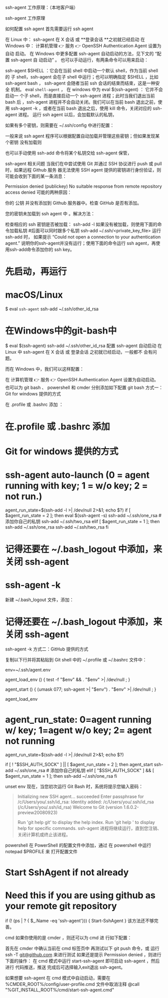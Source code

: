ssh-agent 工作原理：（本地客户端）

ssh-agent 工作原理

如何配置 ssh agent
首先需要运行 ssh agent

在 Linux 中： ssh-agent 在 X 会话 或 **登录会话 **之初就已经启动
在 Windows 中： 计算机管理 👉 服务 👉 OpenSSH Authentication Agent 设置为自动 启动。
在 Windows 中更多配置 ssh-agent 自动启动的方法，见下文的 “配置 ssh-agent 自 动启动” 。
也可以手动运行，有两条命令可以用来启动：

ssh-agent $SHELL ：它会在当前 shell 中启动一个默认 shell，作为当前 shell 的 子 shell，ssh-agent 会在子 shell 中运行；也可以明确指定 $SHELL ，比如 ssh-agent bash ， ssh-agent 会随者当前 ssh 会话的结束而结束，这是一种安全 机制。
eval `shell-agent` ， 在 windows 中为 eval $(ssh-agent) ： 它并不会启动一 个子 shell，而是直接启动一个 ssh-agent 进程；此时当我们退出当前 bash 后 ，ssh-agent 进程并不会自动关闭。我们可以在当前 bash 退出之前，使用 ssh-agent -k ，或者在当前 bash 退出之后，使用 kill 命令，关闭对应的 ssh-agent 进程。
运行 ssh agent 以后，会加载默认的私钥，

如果有多个密钥，则需要在 ~/.ssh/config 中进行配置：

一般来说 ssh agent 程序可以根据配置自动加载并管理这些密钥；但如果发现某个密钥 没有加载则

也可以手动使用 ssh-add 命令将某个私钥交给 ssh-agent 保管，

ssh-agent 相关问题
当我们在中尝试使用 Git 并通过 SSH 协议进行 push 或 pull 时，如果远程 Github 服务 器无法使用 SSH agent 提供的密钥进行身份验证，则可能会收到下面的某一条消息：

Permission denied (publickey)
No suitable response from remote
repository access denied
可能的两种原因：

你的 公钥 并没有添加到 Github 服务器中。检查 GitHub 是否有添加。

您的密钥未加载到 ssh agent 中 。解决方法：

检查相应的 ssh 密钥是否被加载：
ssh-add -l
如果没有被加载，则使用下面的命令加载私钥
#后面可以同时跟多个私钥
ssh-add ~/.ssh/<private_key_file>
运行 ssh-add 时， 如果提示 “Could not open a connection to your authentication agent.” 说明你的ssh-agent并没有运行；使用下面的命令运行 ssh agent，再使用ssh-add命令添加你的 ssh key。
# 先启动，再运行
# macOS/Linux
$ eval `ssh-agent`
ssh-add ~/.ssh/other_id_rsa

# 在Windows中的git-bash中
$ eval $(ssh-agent)
ssh-add ~/.ssh/other_id_rsa
配置 ssh-agent 自动启动
在 Linux 中 ssh-agent 在 X 会话 或 登录会话 之初就已经启动，一般都不 会有问题。

而在 Windows 中，我们可以这样配置：

在 计算机管理 👉 服务 👉 OpenSSH Authentication Agent 设置为自动启动。
也可以为 git bash 、 powershell 和 cmder 分别添加如下配置
git bash
方式一： Git for windows 提供的方式

在 .profile 或 .bashrc 添加 ：

# 在.profile 或  .bashrc 添加
# Git for windows 提供的方式
# ssh-agent auto-launch (0 = agent running with key; 1 = w/o key; 2 = not run.)
agent_run_state=$(ssh-add -l >| /dev/null 2>&1; echo $?)
if   [ $agent_run_state = 2 ]; then
  eval $(ssh-agent -s)
  ssh-add ~/.ssh/one_rsa # 添加你自己的私钥
  ssh-add ~/.ssh/two_rsa
elif [ $agent_run_state = 1 ]; then
  ssh-add ~/.ssh/one_rsa
  ssh-add ~/.ssh/two_rsa
fi
# 记得还要在 ~/.bash_logout 中添加，来关闭 ssh-agent
# ssh-agent -k
新建 ~/.bash_logout 文件，添加：

# 记得还要在 ~/.bash_logout 中添加，来关闭 ssh-agent
ssh-agent -k
方式二：GitHub 提供的方式

复制以下行并将其粘贴到 Git shell 中的 ~/.profile 或 ~/.bashrc 文件中：

env=~/.ssh/agent.env

agent_load_env () { test -f "$env" && . "$env" >| /dev/null ; }

agent_start () {
    (umask 077; ssh-agent >| "$env")
    . "$env" >| /dev/null ; }

agent_load_env

# agent_run_state: 0=agent running w/ key; 1=agent w/o key; 2= agent not running
agent_run_state=$(ssh-add -l >| /dev/null 2>&1; echo $?)

if [ ! "$SSH_AUTH_SOCK" ] || [ $agent_run_state = 2 ]; then
    agent_start
    ssh-add ~/.ssh/one_rsa # 添加你自己的私钥
elif [ "$SSH_AUTH_SOCK" ] && [ $agent_run_state = 1 ]; then
    ssh-add ~/.ssh/one_rsa
fi

unset env
现在，当您初次运行 Git Bash 时，系统将提示您输入密码：

> Initializing new SSH agent...
> succeeded
> Enter passphrase for /c/Users/you/.ssh/id_rsa:
> Identity added: /c/Users/you/.ssh/id_rsa (/c/Users/you/.ssh/id_rsa)
> Welcome to Git (version 1.6.0.2-preview20080923)
>
> Run 'git help git' to display the help index.
> Run 'git help ' to display help for specific commands.
ssh-agent 进程将继续运行，直到您注销、关闭计算机或终止该进程。

powershell
在 PowerShell 的配置文件中添加，通过 在 powershell 中运行 notepad $PROFILE 来 打开配置文件

# Start SshAgent if not already
# Need this if you are using github as your remote git repository
if (! (ps | ? { $_.Name -eq 'ssh-agent'})) {
    Start-SshAgent
}
该方法还不够完善。

cmd
如果你使用的是 cmder ，则还可以为 cmd 进 行如下配置：

首先在 cmder 中确认当前在 cmd 标签页中
再测试以下 git push 命令，或 运行 ssh -T git@github.com 来进行测试
如果还是提示 Permission denied ，则进行下面的操作：
在 cmd 模式中运行 start-ssh-agent 即可启动 ssh-agent ，然后进行 代码推送，推送 完成后可选择输入exit退出 ssh-agent。

如果想要 ssh-agent 在 cmd 模式中自动启动，需要在 %CMDER_ROOT%/config/user-profile.cmd 文件中取消注释 @call "%GIT_INSTALL_ROOT%/cmd/start-ssh-agent.cmd"